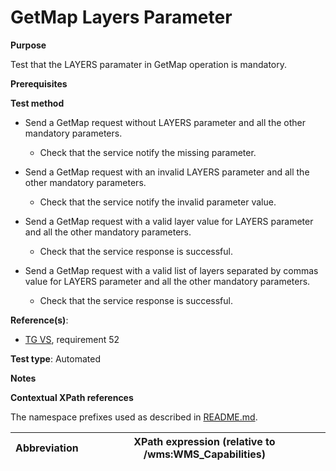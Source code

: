 # GetMap Layers Parameter

**Purpose**

Test that the LAYERS paramater in GetMap operation is mandatory.

**Prerequisites**

**Test method**

* Send a GetMap request without LAYERS parameter and all the other mandatory parameters.

    * Check that the service notify the missing parameter.

* Send a GetMap request with an invalid LAYERS parameter and all the other mandatory parameters.

    * Check that the service notify the invalid parameter value.

* Send a GetMap request with a valid layer value for LAYERS parameter and all the other mandatory parameters.

    * Check that the service response is successful.

* Send a GetMap request with a valid list of layers separated by commas value for LAYERS parameter and all the other mandatory parameters.

    * Check that the service response is successful.

**Reference(s)**:

* [TG VS](./README.md#ref_TG_VS), requirement 52

**Test type**: Automated

**Notes**

**Contextual XPath references**

The namespace prefixes used as described in [README.md](./README.md#namespaces).

Abbreviation                                               |  XPath expression (relative to /wms:WMS_Capabilities)
---------------------------------------------------------- | -------------------------------------------------------------------------
